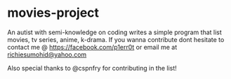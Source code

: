 # movies-project

An autist with semi-knowledge on coding writes a simple program that list movies, tv series, anime, k-drama.
If you wanna contribute dont hesitate to contact me @ https://facebook.com/p1err0t or email me at richiesumohid@yahoo.com

Also special thanks to @cspnfry for contributing in the list!
